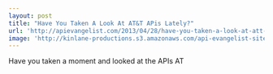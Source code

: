 ```yaml
---
layout: post
title: "Have You Taken A Look At AT&T APis Lately?"
url: 'http://apievangelist.com/2013/04/28/have-you-taken-a-look-at-att-apis-lately/'
image: 'http://kinlane-productions.s3.amazonaws.com/api-evangelist-site/blog/att-developer-program-logo.png'
---
```


[<img class="c1" src="https://s3.amazonaws.com/kinlane-productions/api-evangelist/att/att-developer-program-logo.png" alt="" align="right" />][1]

Have you taken a moment and looked at the APIs AT

   [1]: http://developer.att.com/
